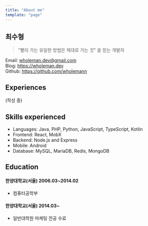 ```yaml
---
title: "About me"
template: "page"
---
```


## 최수형

> "빨리 가는 유일한 방법은 제대로 가는 것" 을 믿는 개발자

Email: wholeman.dev@gmail.com  
Blog: https://wholeman.dev  
Github: https://github.com/wholemann

## Experiences
(작성 중)

## Skills experienced

- Languages: Java, PHP, Python, JavaScript, TypeScript, Kotlin
- Frontend: React, MobX
- Backend: Node.js and Express
- Mobile: Android
- Database: MySQL, MariaDB, Redis, MongoDB

## Education
#### 한양대학교(서울) 2006.03~2014.02
  - 컴퓨터공학부

#### 한양대학교(서울) 2014.03~
  - 일반대학원 마케팅 전공 수료
